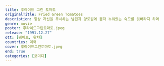 ```yaml
---
title: 후라이드 그린 토마토
originalTitle: Fried Green Tomatoes
description: 항상 자신을 무시하는 남편과 양로원에 몸져 누워있는 숙모를 뒷바라지 하며 어느 덧 중년의 나이에 든 애블린. 신물나게 반복되는 일상 속에서 그녀는 고질적인 식성으로 몸매를 망쳐버린다. 어느날 그녀는 양로원에서 만난 80세의 노파 니니가 들려주는 알라바마주의 휫슬 스탑의 얘기에 빠져든다.
genre: movie
poster: 후라이드그린토마토.jpeg
release: "1991.12.27"
ott: [웨이브, 왓챠]
countries: 미국
cover: 후라이드그린토마토.jpeg
end: true
categories: [코미디]
---
```

